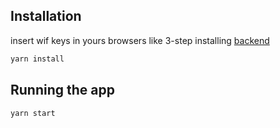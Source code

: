 ## Installation
insert wif keys in yours browsers like 3-step installing [backend](https://github.com/DmitryLebedevDev/atomic-swap-back/blob/master/README.md)
```bash
yarn install
```
## Running the app
```bash
yarn start
```